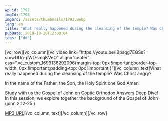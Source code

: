```yaml
---
wp_id: 1792
imgId: 1793
imgSrc: /assets/thumbnails/1793.webp
lang: en
title: "What really happened during the cleansing of the temple? Was Christ angry? by Fr. Gabriel Wissa"
pubDate: 2019-10-28T12:00:04
tags: ["dd"]
---
```


<!-- page: 6 -->

<section class="wpb-content-wrapper"><p>[vc_row][vc_column][vc_video link=&#8221;https://youtu.be/IBpsqg7EGSs?si=wDDo-pWt7smqKVeO&#8221; align=&#8221;center&#8221; css=&#8221;.vc_custom_1699136292096{margin-top: 0px !important;border-top-width: 0px !important;padding-top: 0px !important;}&#8221;][vc_column_text]What really happened during the cleansing of the temple? Was Christ angry?</p>
<p>In the name of the Father, the Son, the Holy Spirit one God Amen</p>
<p>Study with us the Gospel of John on Coptic Orthodox Answers Deep Dive!<br />
In this session, we explore together the background of the Gospel of John (john 2:12-25 )</p>
<p><a href="https://drive.google.com/open?id=1FGJe_slrahW3X6aKsZq2LYhNXCB9bsnz">MP3 URL</a>[/vc_column_text][/vc_column][/vc_row]</p>
</section>
